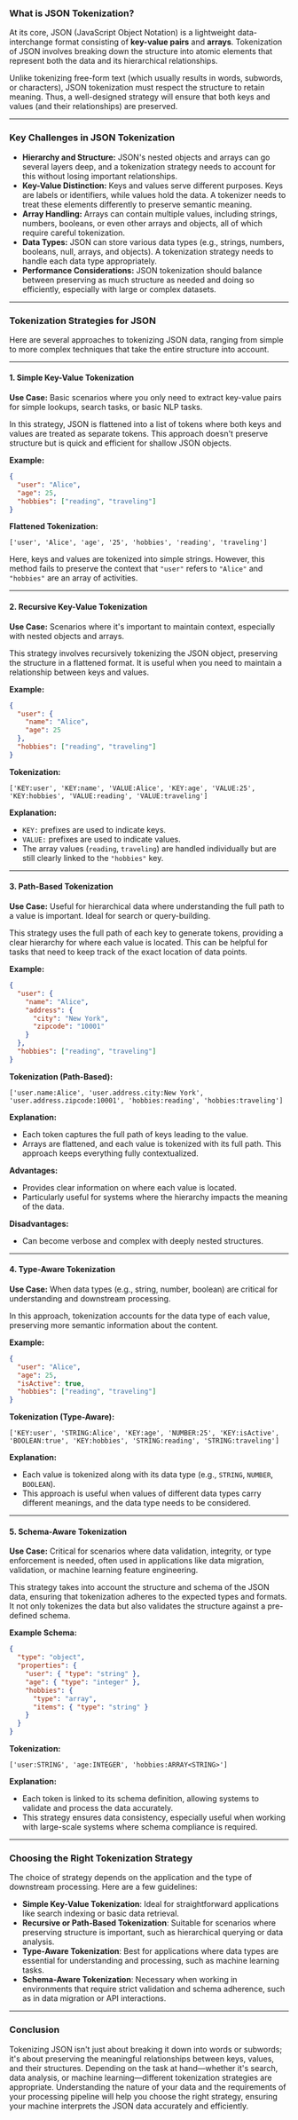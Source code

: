 ### **What is JSON Tokenization?**

At its core, JSON (JavaScript Object Notation) is a lightweight data-interchange format consisting of **key-value pairs** and **arrays**. Tokenization of JSON involves breaking down the structure into atomic elements that represent both the data and its hierarchical relationships.

Unlike tokenizing free-form text (which usually results in words, subwords, or characters), JSON tokenization must respect the structure to retain meaning. Thus, a well-designed strategy will ensure that both keys and values (and their relationships) are preserved.

---

### **Key Challenges in JSON Tokenization**

- **Hierarchy and Structure:** JSON's nested objects and arrays can go several layers deep, and a tokenization strategy needs to account for this without losing important relationships.
- **Key-Value Distinction:** Keys and values serve different purposes. Keys are labels or identifiers, while values hold the data. A tokenizer needs to treat these elements differently to preserve semantic meaning.
- **Array Handling:** Arrays can contain multiple values, including strings, numbers, booleans, or even other arrays and objects, all of which require careful tokenization.
- **Data Types:** JSON can store various data types (e.g., strings, numbers, booleans, null, arrays, and objects). A tokenization strategy needs to handle each data type appropriately.
- **Performance Considerations:** JSON tokenization should balance between preserving as much structure as needed and doing so efficiently, especially with large or complex datasets.

---

### **Tokenization Strategies for JSON**

Here are several approaches to tokenizing JSON data, ranging from simple to more complex techniques that take the entire structure into account.

---

#### 1. **Simple Key-Value Tokenization**

**Use Case:** Basic scenarios where you only need to extract key-value pairs for simple lookups, search tasks, or basic NLP tasks.

In this strategy, JSON is flattened into a list of tokens where both keys and values are treated as separate tokens. This approach doesn't preserve structure but is quick and efficient for shallow JSON objects.

**Example:**
```json
{
  "user": "Alice",
  "age": 25,
  "hobbies": ["reading", "traveling"]
}
```

**Flattened Tokenization:**
```
['user', 'Alice', 'age', '25', 'hobbies', 'reading', 'traveling']
```

Here, keys and values are tokenized into simple strings. However, this method fails to preserve the context that `"user"` refers to `"Alice"` and `"hobbies"` are an array of activities.

---

#### 2. **Recursive Key-Value Tokenization**

**Use Case:** Scenarios where it's important to maintain context, especially with nested objects and arrays.

This strategy involves recursively tokenizing the JSON object, preserving the structure in a flattened format. It is useful when you need to maintain a relationship between keys and values.

**Example:**
```json
{
  "user": {
    "name": "Alice",
    "age": 25
  },
  "hobbies": ["reading", "traveling"]
}
```

**Tokenization:**
```
['KEY:user', 'KEY:name', 'VALUE:Alice', 'KEY:age', 'VALUE:25', 'KEY:hobbies', 'VALUE:reading', 'VALUE:traveling']
```

**Explanation:**  
- `KEY:` prefixes are used to indicate keys.
- `VALUE:` prefixes are used to indicate values.
- The array values (`reading`, `traveling`) are handled individually but are still clearly linked to the `"hobbies"` key.

---

#### 3. **Path-Based Tokenization**

**Use Case:** Useful for hierarchical data where understanding the full path to a value is important. Ideal for search or query-building.

This strategy uses the full path of each key to generate tokens, providing a clear hierarchy for where each value is located. This can be helpful for tasks that need to keep track of the exact location of data points.

**Example:**
```json
{
  "user": {
    "name": "Alice",
    "address": {
      "city": "New York",
      "zipcode": "10001"
    }
  },
  "hobbies": ["reading", "traveling"]
}
```

**Tokenization (Path-Based):**
```
['user.name:Alice', 'user.address.city:New York', 'user.address.zipcode:10001', 'hobbies:reading', 'hobbies:traveling']
```

**Explanation:**  
- Each token captures the full path of keys leading to the value.
- Arrays are flattened, and each value is tokenized with its full path. This approach keeps everything fully contextualized.

**Advantages:**
- Provides clear information on where each value is located.
- Particularly useful for systems where the hierarchy impacts the meaning of the data.

**Disadvantages:**
- Can become verbose and complex with deeply nested structures.

---

#### 4. **Type-Aware Tokenization**

**Use Case:** When data types (e.g., string, number, boolean) are critical for understanding and downstream processing.

In this approach, tokenization accounts for the data type of each value, preserving more semantic information about the content.

**Example:**
```json
{
  "user": "Alice",
  "age": 25,
  "isActive": true,
  "hobbies": ["reading", "traveling"]
}
```

**Tokenization (Type-Aware):**
```
['KEY:user', 'STRING:Alice', 'KEY:age', 'NUMBER:25', 'KEY:isActive', 'BOOLEAN:true', 'KEY:hobbies', 'STRING:reading', 'STRING:traveling']
```

**Explanation:**  
- Each value is tokenized along with its data type (e.g., `STRING`, `NUMBER`, `BOOLEAN`).
- This approach is useful when values of different data types carry different meanings, and the data type needs to be considered.

---

#### 5. **Schema-Aware Tokenization**

**Use Case:** Critical for scenarios where data validation, integrity, or type enforcement is needed, often used in applications like data migration, validation, or machine learning feature engineering.

This strategy takes into account the structure and schema of the JSON data, ensuring that tokenization adheres to the expected types and formats. It not only tokenizes the data but also validates the structure against a pre-defined schema.

**Example Schema:**
```json
{
  "type": "object",
  "properties": {
    "user": { "type": "string" },
    "age": { "type": "integer" },
    "hobbies": { 
      "type": "array",
      "items": { "type": "string" }
    }
  }
}
```

**Tokenization:**
```
['user:STRING', 'age:INTEGER', 'hobbies:ARRAY<STRING>']
```

**Explanation:**  
- Each token is linked to its schema definition, allowing systems to validate and process the data accurately.  
- This strategy ensures data consistency, especially useful when working with large-scale systems where schema compliance is required.

---

### **Choosing the Right Tokenization Strategy**

The choice of strategy depends on the application and the type of downstream processing. Here are a few guidelines:

- **Simple Key-Value Tokenization**: Ideal for straightforward applications like search indexing or basic data retrieval.
- **Recursive or Path-Based Tokenization**: Suitable for scenarios where preserving structure is important, such as hierarchical querying or data analysis.
- **Type-Aware Tokenization**: Best for applications where data types are essential for understanding and processing, such as machine learning tasks.
- **Schema-Aware Tokenization**: Necessary when working in environments that require strict validation and schema adherence, such as in data migration or API interactions.

---

### **Conclusion**

Tokenizing JSON isn't just about breaking it down into words or subwords; it's about preserving the meaningful relationships between keys, values, and their structures. Depending on the task at hand—whether it's search, data analysis, or machine learning—different tokenization strategies are appropriate. Understanding the nature of your data and the requirements of your processing pipeline will help you choose the right strategy, ensuring your machine interprets the JSON data accurately and efficiently.
